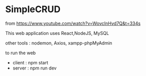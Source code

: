 # SimpleCRUD

from https://www.youtube.com/watch?v=WovcInHvd7Q&t=334s 

This web application uses React,NodeJS, MySQL

other tools : nodemon, Axios, xampp-phpMyAdmin

to run the web
- client : npm start
- server : npm run dev


